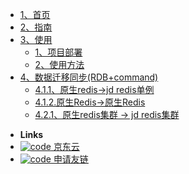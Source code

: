 * [1、首页](/)
* [2、指南](#)
* [3、使用](#)
    * [1、项目部署](使用/部署.md)
    * [2、使用方法](使用/配置文件详情.md)
* [4、数据迁移同步(RDB+command)](#)
     * [4.1.1、原生redis->jd redis单例](京东云迁移/原生redis到JD单例.md)
     * [4.1.2.原生Redis->原生Redis](京东云迁移/原生Redis到原生Redis.md)
     * [4.2.1、原生redis集群 -> jd redis集群](京东云迁移/原生reids集群到JD集群.md)
     

<!--- Getting started

  - [Quick start](blog/aa)
  - [Writing more pages](more-pages.md)
  - [Custom navbar](custom-navbar.md)
  - [Cover page](cover.md)

- Customization

  - [Configuration](configuration.md)
  - [Themes](themes.md)
  - [List of Plugins](plugins.md)
  - [Write a Plugin](write-a-plugin.md)
  - [Markdown configuration](markdown.md)
  - [Language highlighting](language-highlight.md)

- Guide

  - [Deploy](deploy.md)
  - [Helpers](helpers.md)
  - [Vue compatibility](vue.md)
  - [CDN](cdn.md)
  - [Offline Mode(PWA)](pwa.md)
  - [Server-Side Rendering(SSR)](ssr.md)
  - [Embed Files](embed-files.md)-->

- **Links**
- [![code](https://icongr.am/clarity/link.svg?size=16&color=808080) 京东云](https://www.jdcloud.com)
- [![code](https://icongr.am/clarity/link.svg?size=16&color=808080) 申请友链](#)